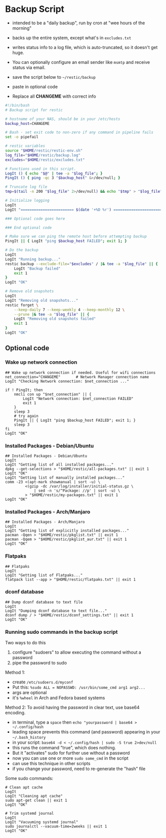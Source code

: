 # Backup Script
- intended to be a "daily backup", run by cron at "wee hours of the morning"
- backs up the entire system, except what's in `excludes.txt`
- writes status info to a log file, which is auto-truncated, so it doesn't get huge.
- You can optionally configure an email sender like `msmtp` and receive status via email.

- save the script below to `~/restic/backup`
- paste in optional code
- Replace all **CHANGEME** with correct info

```bash
#!/bin/bash
# Backup script for restic

# hostname of your NAS, should be in your /etc/hosts
backup_host=CHANGEME

# Bash - set exit code to non-zero if any command in pipeline fails
set -o pipefail

# restic variables
source "$HOME/restic/restic-env.sh"
log_file="$HOME/restic/backup.log"
excludes="$HOME/restic/excludes.txt"

# Functions used in this script.
LogIt () { echo "$@" | tee -a "$log_file"; }
PingIt () { ping -qc 3 "$backup_host" &>/dev/null; }

# Truncate log file
tmp=$(tail -n 200 "$log_file" 2>/dev/null) && echo "$tmp" > "$log_file"

# Initialize logging
LogIt
LogIt "======================== $(date '+%D %r') ========================"

### Optional code goes here

### End optional code

# Make sure we can ping the remote host before attempting backup
PingIt || { LogIt "ping $backup_host FAILED"; exit 1; }

# Do the backup
LogIt
LogIt "Running backup..."
restic backup --exclude-file="$excludes" / |& tee -a "$log_file" || {
    LogIt "Backup failed"
    exit 1
}
LogIt "OK"

# Remove old snapshots
LogIt
LogIt "Removing old snapshots..."
restic forget \
    --keep-daily 7 --keep-weekly 4 --keep-monthly 12 \
    --prune |& tee -a "$log_file" || {
    LogIt "Removing old snapshots failed"
    exit 1
}
LogIt "OK"
```
## Optional code

### Wake up network connection
```
## Wake up network connection if needed. Useful for wifi connections
net_connection="CHANGEME"       # Network Manager connection name
LogIt "Checking Network connection: $net_connection ..."

if ! PingIt; then
    nmcli con up "$net_connection" || {
        LogIt "Network connection: $net_connection FAILED"
        exit 1
    }
    sleep 3
    # try again
    PingIt || { LogIt "ping $backup_host FAILED"; exit 1; }
    sleep 3
fi
LogIt "OK"
```
### Installed Packages - Debian/Ubuntu
```
## Installed Packages - Debian/Ubuntu
LogIt
LogIt "Getting list of all installed packages..."
dpkg --get-selections > "$HOME/restic/all-packages.txt" || exit 1
LogIt "OK"
LogIt "Getting list of manually installed packages..."
comm -23 <(apt-mark showmanual | sort -u) \
         <(gzip -dc /var/log/installer/initial-status.gz \
             | sed -n 's/^Package: //p' | sort -u) \
         > "$HOME/restic/my-packages.txt" || exit 1
LogIt "OK"
```

### Installed Packages - Arch/Manjaro
```
## Installed Packages - Arch/Manjaro
LogIt
LogIt "Getting list of explicitly installed packages..."
pacman -Qqen > "$HOME/restic/pkglist.txt" || exit 1
pacman -Qqem > "$HOME/restic/pkglist_aur.txt" || exit 1
LogIt "OK"
```
### Flatpaks
```
## Flatpaks
LogIt
LogIt "Getting list of Flatpaks..."
flatpack list --app > "$HOME/restic/flatpaks.txt" || exit 1
```

### dconf database
```
## Dump dconf database to text file
LogIt
LogIt "Dumping dconf database to text file..."
dconf dump / > "$HOME/restic/dconf_settings.txt" || exit 1
LogIt "OK"
```

### Running sudo commands in the backup script
Two ways to do this
1. configure "sudoers" to allow executing the command without a password
2. pipe the password to sudo

Method 1:
- create `/etc/sudoers.d/myconf`
- Put this: `%sudo ALL = NOPASSWD: /usr/bin/some_cmd arg1 arg2...`
- args are optional
- it's `%wheel` in Arch and Fedora based systems

Method 2:
To avoid having the password in clear text, use base64 encoding.
- in terminal, type a `space` then `echo "yourpassword | base64 > ~/.config/hash`
- leading space prevents this command (and password) appearing in your `~/.bash_history`
- in your script: `base64 -d < ~/.config/hash | sudo -S true 2>dev/null`
- this runs the command "true", which does nothing.
- But it "activates" sudo for further use without a password
- now you can use one or more `sudo some_cmd` in the script
- can use this technique in other scripts
- if you change your password, need to re-generate the "hash" file

Some sudo commands:
```
# Clean apt cache
LogIt
LogIt "Cleaning apt cache"
sudo apt-get clean || exit 1
LogIt "OK"

# Trim systemd journal
LogIt
LogIt "Vacuuming systemd journal"
sudo journalctl --vacuum-time=2weeks || exit 1
LogIt "OK"
```
